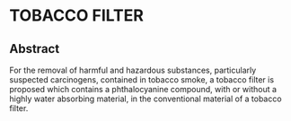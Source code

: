 # TOBACCO FILTER

## Abstract
For the removal of harmful and hazardous substances, particularly suspected carcinogens, contained in tobacco smoke, a tobacco filter is proposed which contains a phthalocyanine compound, with or without a highly water absorbing material, in the conventional material of a tobacco filter.